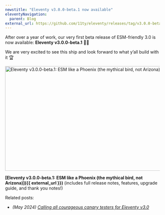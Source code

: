 ```yaml
---
newstitle: "Eleventy v3.0.0-beta.1 now available"
eleventyNavigation:
  parent: Blog
external_url: https://github.com/11ty/eleventy/releases/tag/v3.0.0-beta.1
---
```

After over a year of work, our very first beta release of ESM-friendly 3.0 is now available: **Eleventy v3.0.0-beta.1** 🎈🐀

We are very excited to see this ship and look forward to what y’all build with it 🏆

<a href="{{ external_url }}" class="elv-externalexempt opengraph-card">
  <img src="https://screenshot.11ty.app/{{ external_url | urlencode }}/opengraph/" alt="Eleventy v3.0.0-beta.1: ESM like a Phoenix (the mythical bird, not Arizona)" loading="lazy" decoding="async" width="650" height="341">
</a>

**[Eleventy v3.0.0-beta.1: ESM like a Phoenix (the mythical bird, not Arizona)]({{ external_url }})** (includes full release notes, features, upgrade guide, and thank you notes!)

Related posts:

* _(May 2024) [Calling all courageous canary testers for Eleventy v3.0](/blog/canary-eleventy-v3/)_
